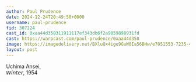 ```yaml
---
author: Paul Prudence
date: 2024-12-24T20:49:50+0000
username: paul-prudence
fid: 307224
cast_id: 0xaa44d358311911117ef343db6f2a9059898931fd
cast: https://warpcast.com/paul-prudence/0xaa44d358
image: https://imagedelivery.net/BXluQx4ige9GuW0Ia56BHw/e7051553-7235-454f-64f9-06622b402800/original
layout: post
---
```

Uchima Ansei,   
𝘞𝘪𝘯𝘵𝘦𝘳, 1954  

<img src='https://imagedelivery.net/BXluQx4ige9GuW0Ia56BHw/e7051553-7235-454f-64f9-06622b402800/original' alt='' referrerpolicy='no-referrer'/>